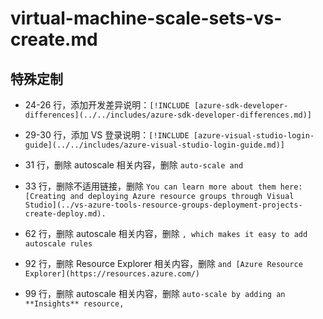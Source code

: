 # virtual-machine-scale-sets-vs-create.md

## 特殊定制

* 24-26 行，添加开发差异说明：`[!INCLUDE [azure-sdk-developer-differences](../../includes/azure-sdk-developer-differences.md)]`

* 29-30 行，添加 VS 登录说明：`[!INCLUDE [azure-visual-studio-login-guide](../../includes/azure-visual-studio-login-guide.md)]`

* 31 行，删除 autoscale 相关内容，删除 `auto-scale and`

* 33 行，删除不适用链接，删除 `You can learn more about them here: [Creating and deploying Azure resource groups through Visual Studio](../vs-azure-tools-resource-groups-deployment-projects-create-deploy.md).`

* 62 行，删除 autoscale 相关内容，删除 `, which makes it easy to add autoscale rules`

* 92 行，删除 Resource Explorer 相关内容，删除 `and [Azure Resource Explorer](https://resources.azure.com/)`

* 99 行，删除 autoscale 相关内容，删除 `auto-scale by adding an **Insights** resource,`

